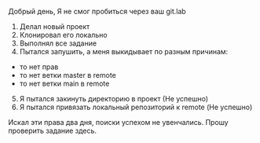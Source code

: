 Добрый день,
Я не смог пробиться через ваш git.lab
1) Делал новый проект
2) Клонировал его локально
3) Выполнял все задание
4) Пытался запушить, а меня выкидывает по разным причинам:
- то нет прав
- то нет ветки master в remote
- то нет ветки main в remote
5) Я пытался закинуть директорию в проект (Не успешно)
6) Я пытался привязать локальный репозиторий к remote (Не успешно)

Искал эти права два дня, поиски успехом не увенчались.
Прошу проверить задание здесь.